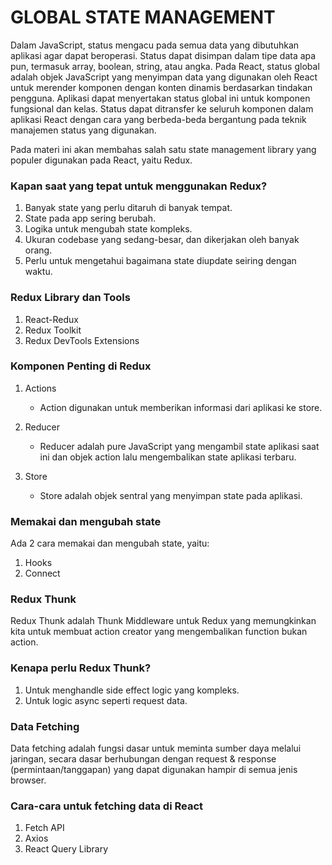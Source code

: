 # GLOBAL STATE MANAGEMENT

Dalam JavaScript, status mengacu pada semua data yang dibutuhkan aplikasi agar dapat beroperasi. Status dapat disimpan dalam tipe data apa pun, termasuk array, boolean, string, atau angka. Pada React, status global adalah objek JavaScript yang menyimpan data yang digunakan oleh React untuk merender komponen dengan konten dinamis berdasarkan tindakan pengguna. Aplikasi dapat menyertakan status global ini untuk komponen fungsional dan kelas. Status dapat ditransfer ke seluruh komponen dalam aplikasi React dengan cara yang berbeda-beda bergantung pada teknik manajemen status yang digunakan.

Pada materi ini akan membahas salah satu state management library yang populer digunakan pada React, yaitu Redux.

### Kapan saat yang tepat untuk menggunakan Redux?

1. Banyak state yang perlu ditaruh di banyak tempat.
2. State pada app sering berubah.
3. Logika untuk mengubah state kompleks.
4. Ukuran codebase yang sedang-besar, dan dikerjakan oleh banyak orang.
5. Perlu untuk mengetahui bagaimana state diupdate seiring dengan waktu.

### Redux Library dan Tools

1. React-Redux
2. Redux Toolkit
3. Redux DevTools Extensions

### Komponen Penting di Redux

1. Actions
   - Action digunakan untuk memberikan informasi dari aplikasi ke store.

2. Reducer
   - Reducer adalah pure JavaScript yang mengambil state aplikasi saat ini dan objek action lalu mengembalikan state aplikasi terbaru.

3. Store
   - Store adalah objek sentral yang menyimpan state pada aplikasi.

### Memakai dan mengubah state

Ada 2 cara memakai dan mengubah state, yaitu:

1. Hooks
2. Connect

### Redux Thunk

Redux Thunk adalah Thunk Middleware untuk Redux yang memungkinkan kita untuk membuat action creator yang mengembalikan function bukan action.

### Kenapa perlu Redux Thunk?

1. Untuk menghandle side effect logic yang kompleks.
2. Untuk logic async seperti request data.

### Data Fetching

Data fetching adalah fungsi dasar untuk meminta sumber daya melalui jaringan, secara dasar berhubungan dengan request & response (permintaan/tanggapan) yang dapat digunakan hampir di semua jenis browser.

### Cara-cara untuk fetching data di React

1. Fetch API
2. Axios
3. React Query Library
